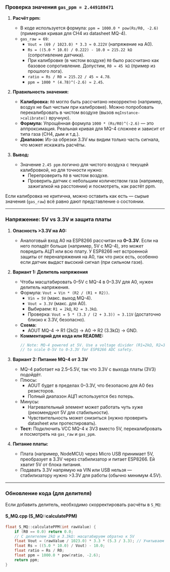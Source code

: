 ### Проверка значения `gas_ppm = 2.449188471`

1. **Расчёт ppm:**
   - В коде используется формула: `ppm = 1000.0 * pow(Rs/R0, -2.6)` (примерная кривая для CH4 из datasheet MQ-4).
   - `gas_raw = 69`:
     - `Vout = (69 / 1023.0) * 3.3 ≈ 0.222V` (напряжение на A0).
     - `Rs = ((5.0 * 10.0) / 0.222) - 10.0 ≈ 215.22 kΩ` (сопротивление датчика).
     - При калибровке (в чистом воздухе) `R0` было рассчитано как базовое сопротивление. Допустим, `R0 ≈ 45 kΩ` (пример из прошлого лога).
     - `ratio = Rs / R0 = 215.22 / 45 ≈ 4.78`.
     - `ppm = 1000 * (4.78)^(-2.6) ≈ 2.45`.

2. **Правильность значения:**
     - **Калибровка:** `R0` могло быть рассчитано некорректно (например, воздух не был чистым при калибровке). Можно попробовать перекалибровать в чистом воздухе (вызов `mqInstance->calibrate()` вручную).
     - **Формула:** Упрощённая формула `1000 * (Rs/R0)^(-2.6)` — это аппроксимация. Реальная кривая для MQ-4 сложнее и зависит от типа газа (CH4, дым и т.д.).
     - **Диапазон:** Из-за обрезки 3.3V мы видим только часть сигнала, что может искажать расчёты.

3. **Вывод:**
   - Значение `2.45 ppm` логично для чистого воздуха с текущей калибровкой, но для точности нужно:
     - Перепроверить `R0` в чистом воздухе.
     - Проверить датчик с небольшим количеством газа (например, зажигалкой на расстоянии) и посмотреть, как растёт ppm.

Если калибровка не критична, можно оставить как есть — сырые значения (`gas_raw`) всё равно дают представление о состоянии.

---

### Напряжение: 5V vs 3.3V и защита платы
1. **Опасность >3.3V на A0:**
   - Аналоговый вход A0 на ESP8266 рассчитан на **0–3.3V**. Если на него попадёт больше (например, 5V с MQ-4), это может повредить АЦП или всю плату. У ESP8266 нет встроенной защиты от перенапряжения на A0, так что риск есть, особенно если датчик выдаст высокий сигнал (при сильном газе).

2. **Вариант 1: Делитель напряжения**
   - Чтобы масштабировать 0–5V с MQ-4 в 0–3.3V для A0, нужен делитель напряжения.
   - Формула: `Vout = Vin * (R2 / (R1 + R2))`.
     - `Vin = 5V` (макс. выход MQ-4).
     - `Vout = 3.3V` (макс. для A0).
     - Выбираем: `R1 = 2kΩ`, `R2 = 3.3kΩ`.
     - Проверка: `Vout = 5 * (3.3 / (2 + 3.3)) ≈ 3.11V` (достаточно близко к 3.3V, безопасно).
   - **Схема:**
     - AOUT MQ-4 → R1 (2kΩ) → A0 → R2 (3.3kΩ) → GND.
   - **Комментарий для кода или README:**
     ```cpp
     // Note: MQ-4 powered at 5V. Use a voltage divider (R1=2kΩ, R2=3.3kΩ) between AOUT and A0
     // to scale 0-5V to 0-3.3V for ESP8266 ADC safety.
     ```

3. **Вариант 2: Питание MQ-4 от 3.3V**
   - MQ-4 работает на 2.5–5.5V, так что 3.3V с выхода платы (3V3) подойдёт.
   - Плюсы:
     - AOUT будет в пределах 0–3.3V, что безопасно для A0 без резисторов.
     - Полный диапазон АЦП используется без потерь.
   - Минусы:
     - Нагревательный элемент может работать чуть хуже (рекомендуют 5V для стабильности).
     - Чувствительность может снизиться (нужно проверить datasheet или протестировать).
   - **Тест:** Подключить VCC MQ-4 к 3V3 вместо 5V, перекалибровать и посмотреть на `gas_raw` и `gas_ppm`.

4. **Питание платы:**
   - Плата (например, NodeMCU) через Micro USB принимает 5V, преобразует в 3.3V через стабилизатор и питает ESP8266. Ей хватит 5V от блока питания.
   - Подавать 3.3V напрямую на VIN или USB нельзя — стабилизатору нужно >3.3V для работы (обычно минимум 4.5V).


---

### Обновление кода (для делителя)
Если добавить делитель, необходимо скорректировать расчёты в `S_MQ`:

#### S_MQ.cpp (S_MQ::calculatePPM)
```cpp
float S_MQ::calculatePPM(int rawValue) {
    if (R0 == 0.0) return 0.0;
    // С делителем 2kΩ и 3.3kΩ: масштабируем обратно к 5V
    float Vout = (rawValue / 1023.0) * 3.3 * (5.3 / 3.3); // Учитываем делитель (R1+R2)/R2
    float Rs = ((5.0 * 10.0) / Vout) - 10.0;
    float ratio = Rs / R0;
    float ppm = 1000.0 * pow(ratio, -2.6);
    return ppm;
}
```
